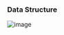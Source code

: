 ### Data Structure

![image](https://github.com/user-attachments/assets/b1248d59-ebd5-487e-8f32-715647625685)
